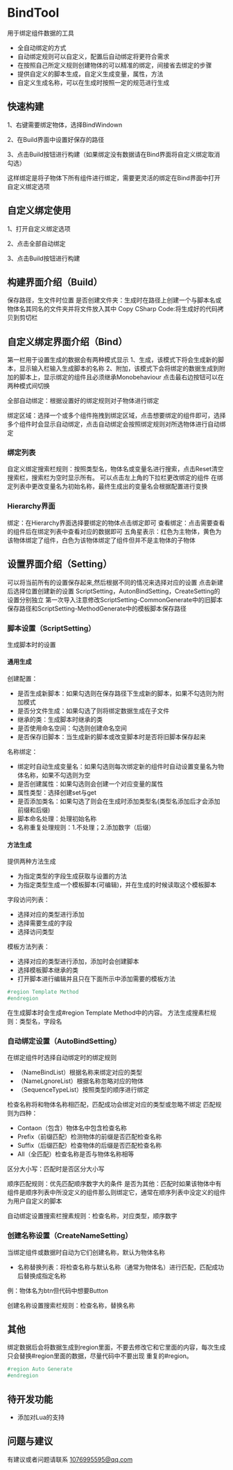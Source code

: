 # BindTool

用于绑定组件数据的工具

* 全自动绑定的方式
* 自动绑定规则可以自定义，配置后自动绑定将更符合需求
* 在按照自己所定义规则创建物体的可以精准的绑定，间接省去绑定的步骤
* 提供自定义的脚本生成，自定义生成变量，属性，方法
* 自定义生成名称，可以在生成时按照一定的规范进行生成

## 快速构建

1、右键需要绑定物体，选择BindWindown

2、在Build界面中设置好保存的路径

3、点击Build按钮进行构建（如果绑定没有数据请在Bind界面将自定义绑定取消勾选）

这样绑定是将子物体下所有组件进行绑定，需要更灵活的绑定在Bind界面中打开自定义绑定选项

## 自定义绑定使用

1、打开自定义绑定选项

2、点击全部自动绑定

3、点击Build按钮进行构建


## 构建界面介绍（Build）

保存路径，生文件时位置
是否创建文件夹：生成时在路径上创建一个与脚本名或物体名其同名的文件夹并将文件放入其中
Copy CSharp Code:将生成好的代码拷贝到剪切栏

## 自定义绑定界面介绍（Bind）

第一栏用于设置生成的数据会有两种模式显示
1、生成，该模式下将会生成新的脚本，显示输入栏输入生成脚本的名称
2、附加，该模式下会将绑定的数据生成到附加的脚本上，显示绑定的组件且必须继承Monobehaviour
点击最右边按钮可以在两种模式间切换

全部自动绑定：根据设置好的绑定规则对子物体进行绑定

绑定区域：选择一个或多个组件拖拽到绑定区域，点击想要绑定的组件即可，选择多个组件时会显示自动绑定，点击自动绑定会按照绑定规则对所选物体进行自动绑定

### 绑定列表

自定义绑定搜索栏规则：按照类型名，物体名或变量名进行搜索，点击Reset清空搜索栏，搜索栏为空时显示所有。
可以点击左上角的下拉栏更改绑定的组件
在绑定列表中更改变量名为初始名称，最终生成出的变量名会根据配置进行变换

### Hierarchy界面

绑定：在Hierarchy界面选择要绑定的物体点击绑定即可
查看绑定：点击需要查看的组件后在绑定列表中查看对应的数据即可
五角星表示：红色为主物体，黄色为该物体绑定了组件，白色为该物体绑定了组件但并不是主物体的子物体

## 设置界面介绍（Setting）

可以将当前所有的设置保存起来,然后根据不同的情况来选择对应的设置
点击新建后选择位置创建新的设置
ScriptSetting，AutonBindSetting，CreateSetting的设置分别独立
第一次导入注意修改ScriptSetting-CommonGenerate中的旧脚本保存路径和ScriptSetting-MethodGenerate中的模板脚本保存路径

### 脚本设置（ScriptSetting）
生成脚本时的设置
#### 通用生成

创建配置：

* 是否生成新脚本：如果勾选则在保存路径下生成新的脚本，如果不勾选则为附加模式
* 是否分文件生成：如果勾选了则将绑定数据生成在子文件
* 继承的类：生成脚本时继承的类
* 是否使用命名空间：勾选则创建命名空间
* 是否保存旧脚本：当生成新的脚本或改变脚本时是否将旧脚本保存起来

名称绑定：

* 绑定时自动生成变量名：如果勾选则每次绑定新的组件时自动设置变量名为物体名称，如果不勾选则为空
* 是否创建属性：如果勾选则会创建一个对应变量的属性
* 属性类型：选择创建set与get
* 是否添加类名：如果勾选了则会在生成时添加类型名(类型名添加后才会添加前缀和后缀)
* 脚本命名处理：处理初始名称
* 名称重复处理规则：1.不处理；2.添加数字（后缀）

#### 方法生成

提供两种方法生成

* 为指定类型的字段生成获取与设置的方法
* 为指定类型生成一个模板脚本(可编辑)，并在生成的时候读取这个模板脚本

字段访问列表：

* 选择对应的类型进行添加
* 选择需要生成的字段
* 选择访问类型

模板方法列表：

* 选择对应的类型进行添加，添加时会创建脚本
* 选择模板脚本继承的类
* 打开脚本进行编辑并且只在下面所示中添加需要的模板方法

```csharp
#region Template Method
#endregion
```

在生成脚本时会生成#region Template Method中的内容。
方法生成搜素栏规则：类型名，字段名

### 自动绑定设置（AutoBindSetting）

在绑定组件时选择自动绑定时的绑定规则

* （NameBindList）根据名称来绑定对应的类型
* （NameLgnoreList）根据名称忽略对应的物体
* （SequenceTypeList）按照类型的顺序进行绑定

检查名称将和物体名称相匹配，匹配成功会绑定对应的类型或忽略不绑定
匹配规则为四种：
* Contaon（包含）物体名中包含检查名称
* Prefix（前缀匹配）检测物体的前缀是否匹配检查名称
* Suffix（后缀匹配）检查物体的后缀是否匹配检查名称
* All（全匹配）检查名称是否与物体名称相等

区分大小写：匹配时是否区分大小写

顺序匹配规则：优先匹配顺序数字大的条件
是否为其他：匹配时如果该物体中有组件是顺序列表中所没定义的组件那么则绑定它，通常在顺序列表中没定义的组件为用户自定义的脚本

自动绑定设置搜索栏搜素规则：检查名称，对应类型，顺序数字

### 创建名称设置（CreateNameSetting）

当绑定组件或数据时自动为它们创建名称，默认为物体名称

* 名称替换列表：将检查名称与默认名称（通常为物体名）进行匹配，匹配成功后替换成指定名称

例：物体名为btn但代码中想要Button

创建名称设置搜索栏规则：检查名称，替换名称

## 其他

绑定数据后会将数据生成到region里面，不要去修改它和它里面的内容，每次生成只会替换#region里面的数据，尽量代码中不要出现
重复的#region。

```csharp
#region Auto Generate
#endregion
```

## 待开发功能

* 添加对Lua的支持

## 问题与建议

有建议或者问题请联系
1076995595@qq.com

